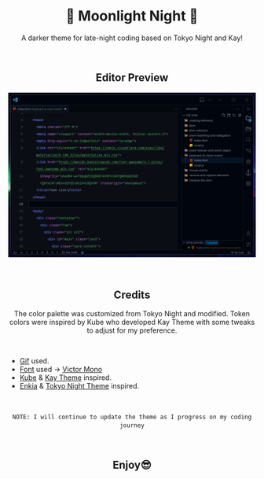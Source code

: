 <h1 align="center">
  🌉 Moonlight Night 🌉
</h1>

<p align="center">
  A darker theme for late-night coding based on Tokyo Night and Kay!
</p>

&nbsp;

<h2 align="center">
Editor Preview
</h2>

<div align="center">

![Editor Preview](https://raw.githubusercontent.com/mikedev23/Moonlight-Night-Theme/main/images/editor-preview.png)

</div>
&nbsp;
<h2 align="center">
Credits
</h2>

<p align="center">
The color palette was customized from Tokyo Night and modified. Token colors were inspired by Kube who developed Kay Theme with some tweaks to adjust for my preference.
</p>

&nbsp;

- [Gif](https://steamcommunity.com/sharedfiles/filedetails/?id=2798072874) used.
- [Font](https://github.com/rubjo/victor-mono) used -> [Victor Mono](https://rubjo.github.io/victor-mono/)
- [Kube](https://github.com/kube) & [Kay Theme](https://github.com/kube/vscode-kay-theme) inspired.
- [Enkia](https://github.com/enkia) & [Tokyo Night Theme](https://github.com/enkia/tokyo-night-vscode-theme) inspired.

&nbsp;

<div align="center">

`NOTE: I will continue to update the theme as I progress on my coding journey`

</div>
&nbsp;

<h2 align="center">

Enjoy😎

</h2>
